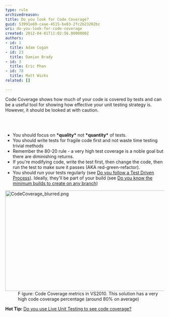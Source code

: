 ```yaml
---
type: rule
archivedreason: 
title: Do you look for Code Coverage?
guid: 53991e69-caae-4515-be83-2fc2b23202bc
uri: do-you-look-for-code-coverage
created: 2012-04-01T11:02:56.0000000Z
authors:
- id: 1
  title: Adam Cogan
- id: 23
  title: Damian Brady
- id: 3
  title: Eric Phan
- id: 78
  title: Matt Wicks
related: []

---
```



<p>Code Coverage shows how much of your code is covered by tests and can be a useful tool for showing how effective your unit testing strategy is.&#160; However, it should be looked at with caution.​​<br></p>
<br><excerpt class='endintro'></excerpt><br>
<ul><li>You should focus on <strong>*quality*</strong> not <strong>*quantity*</strong> of tests.</li><li>You should write tests for fragile code first and not waste time testing trivial methods</li><li>Remember the 80-20 rule - a very high test coverage is a noble goal but there are diminishing returns.</li><li>If you're modifying code, write&#160;the test first, then change the code, then run the test to make sure it passes (AKA red-green-refactor).</li><li>You should run your tests regularly (see <a href="/_layouts/15/FIXUPREDIRECT.ASPX?WebId=3dfc0e07-e23a-4cbb-aac2-e778b71166a2&amp;TermSetId=07da3ddf-0924-4cd2-a6d4-a4809ae20160&amp;TermId=53774ecb-3e5b-4985-89e9-3a57c2737e4c">Do you follow a Test Driven Process</a>). Ideally, they'll be part of your build (see <a href="http&#58;//www.ssw.com.au/ssw/Standards/Rules/RulesToBetterVersionControlwithTFS%28AKASourceControl%29.aspx#MinimumBuilds">Do you know the minimum builds to create on any branch</a>)</li></ul><dl class="image"><dt><img alt="CodeCoverage_blurred.png" src="/PublishingImages/CodeCoverage2010.png" style="width&#58;600px;height&#58;318px;" /></dt><dd>F igure&#58; Code Coverage metrics in VS2010. This&#160;solution has a very high code coverage percentage (around 80% on average)<span class="ssw-rteStyle-FigureNormal"></span></dd></dl> 
<p>
   <b>Hot Tip&#58; </b> <a href="https&#58;//www.ssw.com.au/SSW/Standards/Rules/RulesToBetterUnitTests.aspx#CodeCoverage">Do you use Live Unit Testing to see code coverage? </a><br></p>


